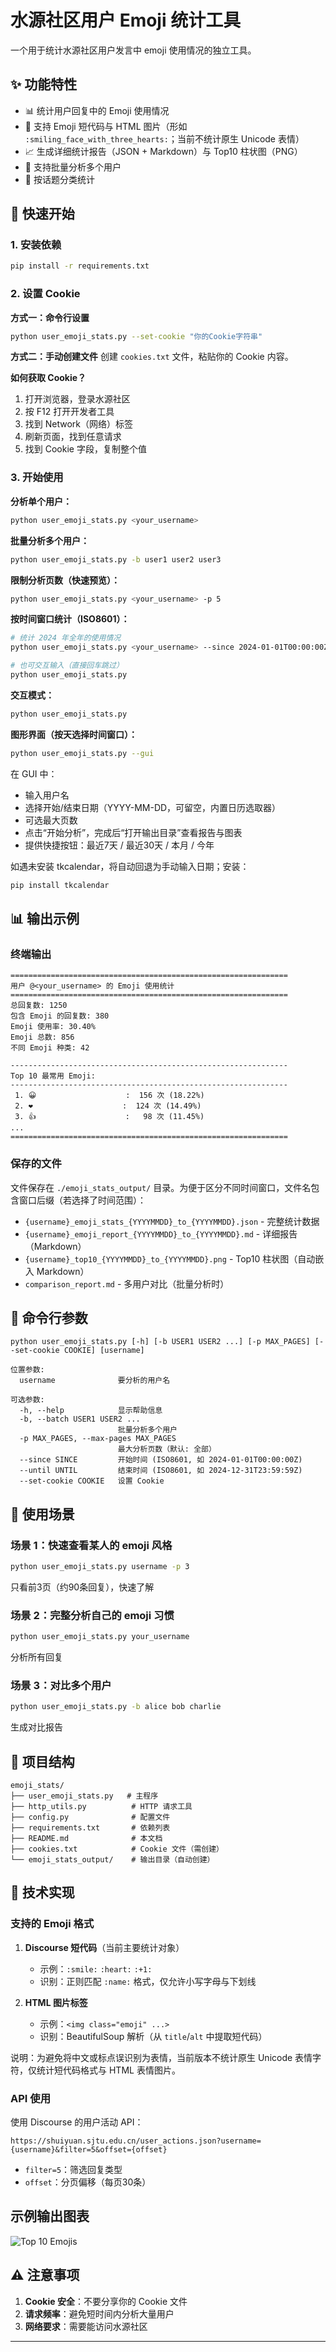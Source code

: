 # 水源社区用户 Emoji 统计工具

一个用于统计水源社区用户发言中 emoji 使用情况的独立工具。

## ✨ 功能特性

- 📊 统计用户回复中的 Emoji 使用情况
- 🎯 支持 Emoji 短代码与 HTML 图片（形如 `:smiling_face_with_three_hearts:`；当前不统计原生 Unicode 表情）
- 📈 生成详细统计报告（JSON + Markdown）与 Top10 柱状图（PNG）
- 👥 支持批量分析多个用户
- 📁 按话题分类统计

## 🚀 快速开始

### 1. 安装依赖

```bash
pip install -r requirements.txt
```

### 2. 设置 Cookie

**方式一：命令行设置**
```bash
python user_emoji_stats.py --set-cookie "你的Cookie字符串"
```

**方式二：手动创建文件**
创建 `cookies.txt` 文件，粘贴你的 Cookie 内容。

**如何获取 Cookie？**
1. 打开浏览器，登录水源社区
2. 按 F12 打开开发者工具
3. 找到 Network（网络）标签
4. 刷新页面，找到任意请求
5. 找到 Cookie 字段，复制整个值

### 3. 开始使用

**分析单个用户：**
```bash
python user_emoji_stats.py <your_username>
```

**批量分析多个用户：**
```bash
python user_emoji_stats.py -b user1 user2 user3
```

**限制分析页数（快速预览）：**
```bash
python user_emoji_stats.py <your_username> -p 5
```

**按时间窗口统计（ISO8601）：**
```bash
# 统计 2024 年全年的使用情况
python user_emoji_stats.py <your_username> --since 2024-01-01T00:00:00Z --until 2024-12-31T23:59:59Z

# 也可交互输入（直接回车跳过）
python user_emoji_stats.py
```

**交互模式：**
```bash
python user_emoji_stats.py
```

**图形界面（按天选择时间窗口）：**
```bash
python user_emoji_stats.py --gui
```
在 GUI 中：
- 输入用户名
- 选择开始/结束日期（YYYY-MM-DD，可留空，内置日历选取器）
- 可选最大页数
- 点击“开始分析”，完成后“打开输出目录”查看报告与图表
 - 提供快捷按钮：最近7天 / 最近30天 / 本月 / 今年

如遇未安装 tkcalendar，将自动回退为手动输入日期；安装：
```bash
pip install tkcalendar
```

## 📊 输出示例

### 终端输出
```
==============================================================
用户 @<your_username> 的 Emoji 使用统计
==============================================================
总回复数: 1250
包含 Emoji 的回复数: 380
Emoji 使用率: 30.40%
Emoji 总数: 856
不同 Emoji 种类: 42

--------------------------------------------------------------
Top 10 最常用 Emoji:
--------------------------------------------------------------
 1. 😀                    :  156 次 (18.22%)
 2. ❤️                    :  124 次 (14.49%)
 3. 👍                    :   98 次 (11.45%)
...
==============================================================
```

### 保存的文件

文件保存在 `./emoji_stats_output/` 目录。为便于区分不同时间窗口，文件名包含窗口后缀（若选择了时间范围）：
- `{username}_emoji_stats_{YYYYMMDD}_to_{YYYYMMDD}.json` - 完整统计数据
- `{username}_emoji_report_{YYYYMMDD}_to_{YYYYMMDD}.md` - 详细报告（Markdown）
- `{username}_top10_{YYYYMMDD}_to_{YYYYMMDD}.png` - Top10 柱状图（自动嵌入 Markdown）
- `comparison_report.md` - 多用户对比（批量分析时）

## 📝 命令行参数

```
python user_emoji_stats.py [-h] [-b USER1 USER2 ...] [-p MAX_PAGES] [--set-cookie COOKIE] [username]

位置参数:
  username              要分析的用户名

可选参数:
  -h, --help            显示帮助信息
  -b, --batch USER1 USER2 ...
                        批量分析多个用户
  -p MAX_PAGES, --max-pages MAX_PAGES
                        最大分析页数（默认: 全部）
  --since SINCE         开始时间 (ISO8601, 如 2024-01-01T00:00:00Z)
  --until UNTIL         结束时间 (ISO8601, 如 2024-12-31T23:59:59Z)
  --set-cookie COOKIE   设置 Cookie
```

## 🎯 使用场景

### 场景 1：快速查看某人的 emoji 风格
```bash
python user_emoji_stats.py username -p 3
```
只看前3页（约90条回复），快速了解

### 场景 2：完整分析自己的 emoji 习惯
```bash
python user_emoji_stats.py your_username
```
分析所有回复

### 场景 3：对比多个用户
```bash
python user_emoji_stats.py -b alice bob charlie
```
生成对比报告

## 📁 项目结构

```
emoji_stats/
├── user_emoji_stats.py   # 主程序
├── http_utils.py          # HTTP 请求工具
├── config.py              # 配置文件
├── requirements.txt       # 依赖列表
├── README.md              # 本文档
├── cookies.txt            # Cookie 文件（需创建）
└── emoji_stats_output/    # 输出目录（自动创建）
```

## 🔧 技术实现

### 支持的 Emoji 格式

1. **Discourse 短代码**（当前主要统计对象）
   - 示例：`:smile:` `:heart:` `:+1:`
   - 识别：正则匹配 `:name:` 格式，仅允许小写字母与下划线

2. **HTML 图片标签**
   - 示例：`<img class="emoji" ...>`
   - 识别：BeautifulSoup 解析（从 `title`/`alt` 中提取短代码）

说明：为避免将中文或标点误识别为表情，当前版本不统计原生 Unicode 表情字符，仅统计短代码格式与 HTML 表情图片。

### API 使用

使用 Discourse 的用户活动 API：
```
https://shuiyuan.sjtu.edu.cn/user_actions.json?username={username}&filter=5&offset={offset}
```

- `filter=5`：筛选回复类型
- `offset`：分页偏移（每页30条）


## 示例输出图表

![Top 10 Emojis](./assets/example.png)




## ⚠️ 注意事项

1. **Cookie 安全**：不要分享你的 Cookie 文件
2. **请求频率**：避免短时间内分析大量用户
3. **网络要求**：需要能访问水源社区



---


